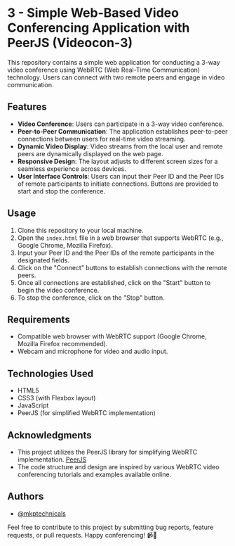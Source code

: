 # 3 - Simple Web-Based Video Conferencing Application with PeerJS (Videocon-3)

This repository contains a simple web application for conducting a 3-way video conference using WebRTC (Web Real-Time Communication) technology. Users can connect with two remote peers and engage in video communication.

## Features

- **Video Conference**: Users can participate in a 3-way video conference.
- **Peer-to-Peer Communication**: The application establishes peer-to-peer connections between users for real-time video streaming.
- **Dynamic Video Display**: Video streams from the local user and remote peers are dynamically displayed on the web page.
- **Responsive Design**: The layout adjusts to different screen sizes for a seamless experience across devices.
- **User Interface Controls**: Users can input their Peer ID and the Peer IDs of remote participants to initiate connections. Buttons are provided to start and stop the conference.

## Usage

1. Clone this repository to your local machine.
2. Open the `index.html` file in a web browser that supports WebRTC (e.g., Google Chrome, Mozilla Firefox).
3. Input your Peer ID and the Peer IDs of the remote participants in the designated fields.
4. Click on the "Connect" buttons to establish connections with the remote peers.
5. Once all connections are established, click on the "Start" button to begin the video conference.
6. To stop the conference, click on the "Stop" button.

## Requirements

- Compatible web browser with WebRTC support (Google Chrome, Mozilla Firefox recommended).
- Webcam and microphone for video and audio input.

## Technologies Used

- HTML5
- CSS3 (with Flexbox layout)
- JavaScript
- PeerJS (for simplified WebRTC implementation)

## Acknowledgments

- This project utilizes the PeerJS library for simplifying WebRTC implementation. [PeerJS](https://peerjs.com/)
- The code structure and design are inspired by various WebRTC video conferencing tutorials and examples available online.

## Authors

- [@mkptechnicals](https://www.github.com/MKPTechnicals)

Feel free to contribute to this project by submitting bug reports, feature requests, or pull requests. Happy conferencing! 📹🎉
